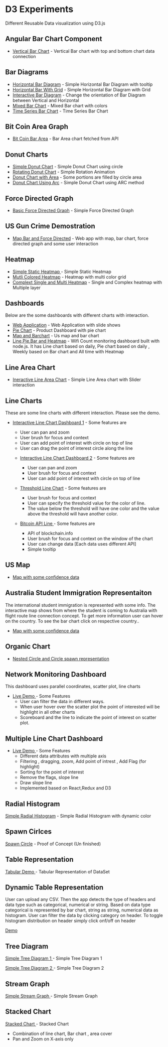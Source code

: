 # D3 Experiments

Different Reusable Data visualization using D3.js

## Angular Bar Chart Component

* [Vertical Bar Chart](https://bikramkawan.github.io/D3/Angular-Bar-Chart/Angular-Bar-Chart/dist/d3Test/index.html) - Vertical Bar chart with top and bottom chart data connection

## Bar Diagrams

* [Horizontal Bar Diagram](https://bikramkawan.github.io/D3/BarDiagram/HorizontalBar.html) - Simple Horizontal Bar Diagram with tooltip
* [Horizontal Bar With Grid](https://bikramkawan.github.io/D3/BarDiagram/HorizontalBarWithGrid.html) - Simple Horizontal Bar Diagram with Grid
* [Interactive Bar Diagram](https://bikramkawan.github.io/D3/BarDiagram/InteractiveVerticalBar/bargraph.html) - Change the orientation of Bar Diagram between Vertical and Horizontal
* [Mixed Bar Chart](https://bikramkawan.github.io/D3/BarDiagram/MixedBarChart/) - Mixed Bar chart with colors
* [Time Series Bar Chart](https://bikramkawan.github.io/D3/BarDiagram/TimeSeries/index.html) - Time Series Bar Chart

## Bit Coin Area Graph

* [Bit Coin Bar Area](https://bikramkawan.github.io/D3/BitoCoin-Area-Graph/index.html) - Bar Area chart fetched from API

## Donut Charts

* [Simple Donut Chart](https://bikramkawan.github.io/D3/Donutchart/SimpleDonutChart.html) - Simple Donut Chart using circle
* [Rotating Donut Chart](https://bikramkawan.github.io/D3/Donutchart/MovingDonutChart.html) - Simple Rotation Animation
* [Donut Chart with Area](https://bikramkawan.github.io/D3/Donutchart/DonutChartArea.html) - Some portions are filled by circle area
* [Donut Chart Using Arc](https://bikramkawan.github.io/D3/Donutchart/DonutChartUsingArc.html) - Simple Donut Chart using ARC method

## Force Directed Graph

* [Basic Force Directed Graph](https://bikramkawan.github.io/D3/ForceDirectedGraph/demo.html) - Simple Force Directed Graph

## US Gun Crime Demostration

* [Map,Bar and Force Directed](https://bikramkawan.github.io/D3/Gun-Crime/index.html) - Web app with map, bar chart, force directed graph and some user interaction

## Heatmap

* [Simple Static Heatmap ](https://bikramkawan.github.io/D3/Heatmap/Simple-Static-Heatmap.html) - Simple Static Heatmap
* [Mutli Colored Heatmap](https://bikramkawan.github.io/D3/Heatmap/heatmap.html) - Heatmap with multi color grid
* [Complext Single and Multi Heatmap](https://bikramkawan.github.io/D3/Heatmap/Example/index.html) - Single and Complex heatmap with Multiple layer

## Dashboards

Below are the some dashboards with different charts with interaction.

* [Web Application](https://bikramkawan.github.io/D3/InteractiveDashboard/History/map.html) - Web Application with slide shows
* [Pie Chart](https://bikramkawan.github.io/D3/InteractiveDashboard/ProductWithPieChart/Susane.html) - Product Dashboard with pie chart
* [Map and Barchart](https://bikramkawan.github.io/D3/InteractiveDashboard/BarChartWithUSMap/index.html) - Us map and bar chart
* [Line,Pie,Bar and Heatmap](https://bikramkawan.github.io/D3/InteractiveDashboard/LinePieHeatmap/app/dist/index.html) - Wifi Count monitoring dashboard built with node.js. It has Line chart based on daily, Pie chart based on daily , Weekly based on Bar chart and All time with Heatmap

## Line Area Chart

* [Ineractive Line Area Chart](https://bikramkawan.github.io/D3/LineAreaChart/demo.html) - Simple Line Area chart with Slider interaction

## Line Charts

These are some line charts with different interaction. Please see the demo.

* [Interactive Line Chart Dashboard 1](https://bikramkawan.github.io/D3/LineChart/InteractiveDashboard/index.html) - Some features are

  * User can pan and zoom
  * User brush for focus and context
  * User can add point of interest with circle on top of line
  * User can drag the point of interest circle along the line

  - [Interactive Line Chart Dashboard 2](https://bikramkawan.github.io/D3/LineChart/InteractiveDashboard/index.html) - Some features are

    * User can pan and zoom
    * User brush for focus and context
    * User can add point of interest with circle on top of line

  - [Threshold Line Chart](https://bikramkawan.github.io/D3/LineChart/LineWithThresholdValue/demo.html) - Some features are

    * User brush for focus and context
    * User can specify the threshold value for the color of line.
    * The value below the threshold will have one color and the value above the threshold will have another color.

  - [Bitcoin API Line ](https://bikramkawan.github.io/D3/LineChart/LineChartBitCoinAPI/index.html) - Some features are
    * API of blockchain.info
    * User brush for focus and context on the window of the chart
    * User can change data [Each data uses different API]
    * Simple tooltip

## US Map

* [Map with some confidence data](https://bikramkawan.github.io/D3/Map/index.html)

## Australia Student Immigration Representaiton

The international student immigration is represented with some info. The interactive map shows from where the student is coming to Australia with flight route line connection concept. To get more information user can hover on the country. To see the bar chart click on respective country..

* [Map with some confidence data](https://bikramkawan.github.io/D3/Map/Students-Australia/index.html)

## Organic Chart

* [Nested Circle and Circle spawn representation](https://bikramkawan.github.io/D3/Organic-Chart/index.html)

## Network Monitoring Dashboard

This dashboard uses parallel coordinates, scatter plot, line charts

* [Live Demo ](https://bikramkawan.github.io/D3/ParallelCoordinate/index.html) - Some Features
  * User can filter the data in different ways.
  * When user hover over the scatter plot the point of interested will be highlight in all other charts
  * Scoreboard and the line to indicate the point of interest on scatter plot.

## Multiple Line Chart Dashboard

* [Live Demo ](http://multilinechart.surge.sh/) - Some Features
  * Different data attributes with multiple axis
  * Filtering , dragging, zoom, Add point of intrest , Add Flag (for highlight)
  * Sorting for the point of interest
  * Remove the flags, slope line
  * Draw slope line
  * Implemented based on React,Redux and D3

## Radial Histogram

[Simple Radial Histogram](https://bikramkawan.github.io/D3/RadialHistogram/radialhistogram.html) - Simple Radial Histogram with dynamic color

## Spawn Cirlces

[Spawn Circle](https://bikramkawan.github.io/D3/SpawnCircle/spawncircle.html) - Proof of Concept (Un finished)

## Table Representation

[Tabular Demo ](https://bikramkawan.github.io/D3/Table/index.html) - Tabular Representation of DataSet

## Dynamic Table Representation

User can upload any CSV. Then the app detects the type of headers and data type such as categorical, numerical or string. Based on data type categorical is represented by bar chart, string as string, numerical data as histogram. User can filter the data by clicking category on header. To toggle histogram distribution on header simply click onf/off on header

[Demo ](https://bikramkawan.github.io/D3/Table/Dynamic-Table/index.html)

## Tree Diagram

[Simple Tree Diagram 1 ](https://bikramkawan.github.io/D3/TreeDiagram/Simple.html) - Simple Tree Diagram 1

[Simple Tree Diagram 2 ](https://bikramkawan.github.io/D3/TreeDiagram/SimpleTreeDiagram/index.html) - Simple Tree Diagram 2

## Stream Graph

[Simple Stream Graph ](https://bikramkawan.github.io/D3/Streamgraph/dummy.html) - Simple Stream Graph

## Stacked Chart

[Stacked Chart ](https://bikramkawan.github.io/D3/StackedChart/index.html) - Stacked Chart

* Combination of line chart, Bar chart , area cover
* Pan and Zoom on X-axis only

